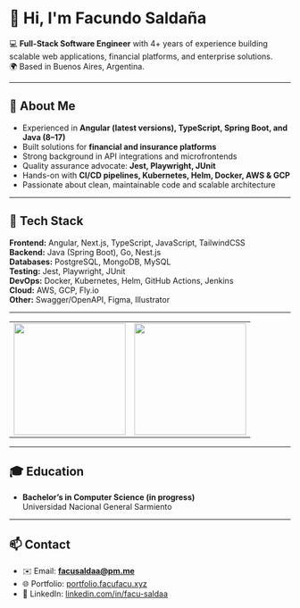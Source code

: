 # 👋 Hi, I'm Facundo Saldaña

💻 **Full-Stack Software Engineer** with 4+ years of experience building scalable web applications, financial platforms, and enterprise solutions.  
🌍 Based in Buenos Aires, Argentina.

---

## 🚀 About Me

- Experienced in **Angular (latest versions), TypeScript, Spring Boot, and Java (8–17)**
- Built solutions for **financial and insurance platforms**
- Strong background in API integrations and microfrontends
- Quality assurance advocate: **Jest, Playwright, JUnit**
- Hands-on with **CI/CD pipelines, Kubernetes, Helm, Docker, AWS & GCP**
- Passionate about clean, maintainable code and scalable architecture

---

## 🔧 Tech Stack

**Frontend:** Angular, Next.js, TypeScript, JavaScript, TailwindCSS  
**Backend:** Java (Spring Boot), Go, Nest.js  
**Databases:** PostgreSQL, MongoDB, MySQL  
**Testing:** Jest, Playwright, JUnit  
**DevOps:** Docker, Kubernetes, Helm, GitHub Actions, Jenkins  
**Cloud:** AWS, GCP, Fly.io  
**Other:** Swagger/OpenAPI, Figma, Illustrator

---

<table>
  <tr>
    <td>
      <a href="https://github.com/anuraghazra/github-readme-stats">
        <img height="200" src="https://github-stats-facu.vercel.app/api?username=facusaldaa&show_icons=true&theme=dracula&card_width=400" />
      </a>
    </td>
    <td>
      <a href="https://github.com/anuraghazra/github-readme-stats">
        <img height="200" src="https://github-stats-facu.vercel.app/api/top-langs/?username=facusaldaa&hide=HTML,Assembly,CSS&card_width=400&theme=dracula" />
      </a>
    </td>
  </tr>
</table>

---

## 🎓 Education

- **Bachelor’s in Computer Science (in progress)**  
  Universidad Nacional General Sarmiento

---

## 📫 Contact

- ✉️ Email: **facusaldaa@pm.me**
- 🌐 Portfolio: [portfolio.facufacu.xyz](https://portfolio.facufacu.xyz/)
- 💼 LinkedIn: [linkedin.com/in/facu-saldaa](https://www.linkedin.com/in/facu-saldaa/)
